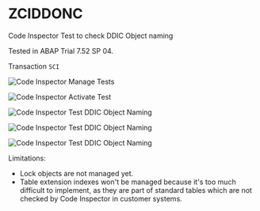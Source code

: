 # ZCIDDONC
Code Inspector Test to check DDIC Object naming

Tested in ABAP Trial 7.52 SP 04.

Transaction `SCI`

![Code Inspector Manage Tests](https://github.com/user-attachments/assets/165e4e45-5682-42e1-a55b-139908d66914)

![Code Inspector Activate Test](https://github.com/user-attachments/assets/d9d49542-2c29-4066-a68b-3aaba4173faa)

![Code Inspector Test DDIC Object Naming](https://github.com/user-attachments/assets/23e55537-3430-4695-b13d-ebbaadbcc6f5)

![Code Inspector Test DDIC Object Naming](https://github.com/user-attachments/assets/1ba2dbe7-1572-4c92-94a9-023db7267845)

![Code Inspector Test DDIC Object Naming](https://github.com/user-attachments/assets/35333519-603f-4a7e-b40b-f870e6d77cea)

Limitations:
- Lock objects are not managed yet.
- Table extension indexes won't be managed because it's too much difficult to implement, as they are part of standard tables which are not checked by Code Inspector in customer systems.
